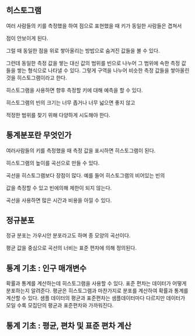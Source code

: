 ## 히스토그램

여러 사람들의 키를 측정했을 하여 점으로 표현했을 때 키가 동일한 사람들은 겹쳐서 

점이 안보이게 된다.

그럴 때 동일한 점을 위로 쌓아올리는 방밥으로 숨겨진 값들을 볼 수 있다.

그런데 동일한 측정 값을 쌓는 대신 값의 범위를 빈으로 나누어 그 범위에 속한 측정 값들을 쌓는 형식으로 나타낼 수 있다. 그렇게 구역을 나누어 비슷한 측정 값들을 쌓아올린 것을 히스토그램이라고 한다.


히스토그램을 사용하면 향후 측정할 키에 대해 예측을 할 수 있다.

히스토그램의 빈의 크기는 너무 좁거나 너무 넓으면 좋지 않고

적정한 범위를 찾기 위해 다양하게 시도해야 한다.



## 통계분포란 무엇인가


여러사람들의 키를 측정했을 때 측정 값을 표시하면 히스토그램이 된다.

히스토그램의 높이를 곡선으로 만들 수 있다.

곡선을 히스토그램보다 장점이 많다. 예를 들어 히스토그램의 비어있는 빈의

값을 측정할 수 있고 빈에의해 제한이 되지 않는다.

곡선을 사용하면 많은 시간과 비용을 아낄 수 있다.




## 정규분포 

정규 분포는 가우시안 분포라고도 하며 종 모양의 곡선이다.

평균 값을 중심으로 곡선의 너비는 표준 편차에 의해 정의된다.

## 통계 기초 : 인구 매개변수

확률과 통계를 계산하는데 히스토그램을 사용할 수 있다. 
표준 편차는 데이터가 어떻게 분포하는지 알려준다.
평균은 히스토그램과 마찬가지로 분포를 계산하여 확률과 통계를 계산할 수 있다.
샘플 데이터의 평균과 표준편차는 샘플데이터마다 다르지만 데이터가 모일 수록
모집단의 평균과 표준편차와 가까워진다.

## 통계 기초 : 평균, 편차 및 표준 편차 계산



